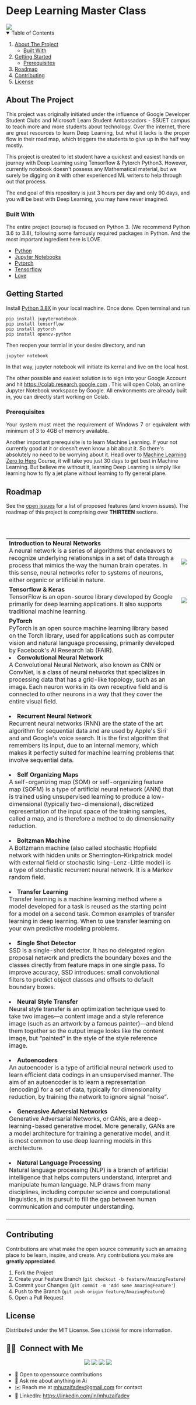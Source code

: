 # Deep Learning Master Class

<img src = "https://raw.githubusercontent.com/mhuzaifadev/deeplearningmasterclass/main/deeplearningmasterclass-01.png">

<!-- TABLE OF CONTENTS -->
<details open="open">
  <summary>Table of Contents</summary>
  <ol>
    <li>
      <a href="#about-the-project">About The Project</a>
      <ul>
        <li><a href="#built-with">Built With</a></li>
      </ul>
    </li>
    <li>
      <a href="#getting-started">Getting Started</a>
      <ul>
        <li><a href="#prerequisites">Prerequisites</a></li>
      </ul>
    </li>
    <li><a href="#roadmap">Roadmap</a></li>
    <li><a href="#contributing">Contributing</a></li>
    <li><a href="#license">License</a></li>
  </ol>
</details>


<!-- ABOUT THE PROJECT -->
## About The Project
<p align="justify">
This project was originally initiated under the influence of Google Developer Student Clubs and Microsoft Learn Student Ambassadors - SSUET campus to teach more and more students about technology. Over the internet, there are great resources to learn Deep Learning, but what it lacks is the proper flow in their road map, which triggers the students to give up in the half way mostly.

This project is created to let student have a quickest and easiest hands on journey with Deep Learning using Tensorflow & Pytorch Python3. However, currently notebook doesn't possess any Mathematical material, but we surely be digging on it with other experienced ML writers to help through out that process.

The end goal of this repository is just 3 hours per day and only 90 days, and you will be best with Deep Learning, you may have never imagined.
</p>

### Built With

<p align="justify">
The entire project (course) is focused on Python 3. (We recommend Python 3.6 to 3.8), following some famously required packages in Python. And the most important ingredient here is LOVE. 

* [Python](https://www.python.org/)
* [Jupyter Notebooks](https://jupyter.org/)
* [Pytorch](https://pytorch.org/)
* [Tensorflow](https://www.tensorflow.org/)
* [Love](https://vilee.fi/eng/wp-content/uploads/2020/11/whatislove-960x640-1.jpg)
</p>
  
<!-- GETTING STARTED -->
## Getting Started

Install [Python 3.8X](https://www.python.org/downloads/source/) in your local machine. Once done. Open terminal and run 
 
  ```cd
  pip install jupyternotebook
  pip install tensorflow
  pip install pytorch
  pip install opencv-python
  ```
Then reopen your termial in your desire directory, and run

  ```cd
  jupyter notebook
  ```
In that way, jupyter notebook will initiate its kernal and live on the local host.

The other possible and easiest solution is to sign into your Google Account and hit https://colab.research.google.com . This will open Colab, an online Jupyter Notebook workspace by Google. All environments are already built in, you can directly start working on Colab.


### Prerequisites

<p align="justify">
Your system must meet the requirement of Windows 7 or equivalent with minimum of 3 to 4GB of memory available.

Another important prerequisite is to learn Machine Learning. If your not currently good at it or doesn't even know a bit about it. So there's absolutely no need to be worrying about it. Head over to [Machine Learning Zero to Hero](https://www.github.com/mhuzaifadev/mlzero_to_hero)  Course, it will take you just 30 days to get best in Machine Learning. But believe me without it, learning Deep Learning is simply like learning how to fly a jet plane without learning to fly general plane.
</p>

<!-- ROADMAP -->
## Roadmap

See the [open issues](https://github.com/mhuzaifadev/deeplearningmasterclass/issues) for a list of proposed features (and known issues).
The roadmap of this project is comprising over <b>THIRTEEN</b> sections.
<table>
  <tr>
<td> <b>Introduction to Neural Networks</b><br>
A neural network is a series of algorithms that endeavors to recognize underlying relationships in a set of data through a process that mimics the way the human brain operates. In this sense, neural networks refer to systems of neurons, either organic or artificial in nature. </td> 
    <td>
      <img src="https://user-images.githubusercontent.com/29937202/46917329-7444ec80-cfe3-11e8-8e09-e213540f3c54.gif">
    </td>
  </tr>
  <tr>
    <br>
<td>  <b>Tensorflow & Keras</b><br>
TensorFlow is an open-source library developed by Google primarily for deep learning applications. It also supports traditional machine learning. </td> 
    <td>
      <img src = "https://user-images.githubusercontent.com/29937202/46917329-7444ec80-cfe3-11e8-8e09-e213540f3c54.gif">
    </td> </tr>
    <br>  
<td>  <b>PyTorch</b> <br>
PyTorch is an open source machine learning library based on the Torch library, used for applications such as computer vision and natural language processing, primarily developed by Facebook's AI Research lab (FAIR).</li><br> 
<li> <b>Convolutional Neural Network</b> <br>
A Convolutional Neural Network, also known as CNN or ConvNet, is a class of neural networks that specializes in processing data that has a grid-like topology, such as an image. Each neuron works in its own receptive field and is connected to other neurons in a way that they cover the entire visual field. </li><br> 
<li> <b>Recurrent Neural Network</b><br>
Recurrent neural networks (RNN) are the state of the art algorithm for sequential data and are used by Apple's Siri and and Google's voice search. It is the first algorithm that remembers its input, due to an internal memory, which makes it perfectly suited for machine learning problems that involve sequential data.</li><br> 
<li> <b>Self Organizing Maps</b><br>
A self-organizing map (SOM) or self-organizing feature map (SOFM) is a type of artificial neural network (ANN) that is trained using unsupervised learning to produce a low-dimensional (typically two-dimensional), discretized representation of the input space of the training samples, called a map, and is therefore a method to do dimensionality reduction.</li><br> 
<li> <b>Boltzman Machine</b><br>
A Boltzmann machine (also called stochastic Hopfield network with hidden units or Sherrington–Kirkpatrick model with external field or stochastic Ising-Lenz-Little model) is a type of stochastic recurrent neural network. It is a Markov random field.</li><br> 
<li> <b>Transfer Learning</b><br>
Transfer learning is a machine learning method where a model developed for a task is reused as the starting point for a model on a second task.  Common examples of transfer learning in deep learning. When to use transfer learning on your own predictive modeling problems.</li><br> 
<li> <b>Single Shot Detector</b><br>
SSD is a single-shot detector. It has no delegated region proposal network and predicts the boundary boxes and the classes directly from feature maps in one single pass. To improve accuracy, SSD introduces: small convolutional filters to predict object classes and offsets to default boundary boxes.  </li><br>
<li> <b>Neural Style Transfer</b><br> 
Neural style transfer is an optimization technique used to take two images—a content image and a style reference image (such as an artwork by a famous painter)—and blend them together so the output image looks like the content image, but “painted” in the style of the style reference image.  </li><br>
<li> <b>Autoencoders</b><br>
An autoencoder is a type of artificial neural network used to learn efficient data codings in an unsupervised manner. The aim of an autoencoder is to learn a representation (encoding) for a set of data, typically for dimensionality reduction, by training the network to ignore signal “noise”. </li> <br>  
<li> <b>Generasive Adversial Networks</b><br>
Generative Adversarial Networks, or GANs, are a deep-learning-based generative model. More generally, GANs are a model architecture for training a generative model, and it is most common to use deep learning models in this architecture. </li><br> 
<li> <b>Natural Language Processing</b><br>
Natural language processing (NLP) is a branch of artificial intelligence that helps computers understand, interpret and manipulate human language. NLP draws from many disciplines, including computer science and computational linguistics, in its pursuit to fill the gap between human communication and computer understanding.
  </li> <br> 
</tr>
  </table>

<!-- CONTRIBUTING -->
## Contributing

Contributions are what make the open source community such an amazing place to be learn, inspire, and create. Any contributions you make are **greatly appreciated**.

1. Fork the Project
2. Create your Feature Branch (`git checkout -b feature/AmazingFeature`)
3. Commit your Changes (`git commit -m 'Add some AmazingFeature'`)
4. Push to the Branch (`git push origin feature/AmazingFeature`)
5. Open a Pull Request

<!-- LICENSE -->
## License

Distributed under the MIT License. See `LICENSE` for more information.


## 🤝🏻 &nbsp;Connect with Me

<p align="center">
<a href="https://www.mhuzaifa.com"><img src="https://img.shields.io/badge/-mhuzaifa.com-3423A6?style=flat&logo=Google-Chrome&logoColor=white"/></a>
<a href="https://linkedin.com/in/mhuzaifadev"><img src="https://img.shields.io/badge/-M%20Huzaifa-0077B5?style=flat&logo=Linkedin&logoColor=white"/></a>
<a href="mailto:mhuzaifadev@gmail.com"><img src="https://img.shields.io/badge/-mhuzaifadev@gmail.com-D14836?style=flat&logo=Gmail&logoColor=white"/></a>
<a href="https://facebook.com/mhuzaifadev"><img src="https://img.shields.io/badge/-@mhuzaifadev-1877F2?style=flat&logo=Facebook&logoColor=white"/></a>


- 👯 Open to opensource contributions
- 💬 Ask me about anything in Ai
- ✉️ Reach me at mhuzaifadev@gmail.com for contact
- 💼 LinkedIn: https://linkedin.com/in/mhuzaifadev
